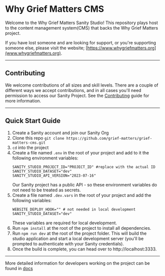 # Why Grief Matters CMS

Welcome to the Why Grief Matters Sanity Studio! This repository plays host to the content management system(CMS) that backs the Why Grief Matters project.

If you have lost someone and are looking for support, or you're supporting someone else, please visit the website; [https://www.whygriefmatters.org](www.whygriefmatters.org).

---

## Contributing

We welcome contributions of all sizes and skill levels. There are a couple of different ways we accept contributions, and in all cases you'll need permission to access our Sanity Project. See the [Contributing](./CONTRIBUTING.md) guide for more information.

---

## Quick Start Guide

1. Create a Sanity account and join our Sanity Org
2. Clone this repo `git clone https://github.com/grief-matters/grief-matters-cms.git`
3. `cd` into the project
4. Create a file named `.env` in the root of your project and add to it the following environment variables:
   ```shell
   SANITY_STUDIO_PROJECT_ID="PROJECT_ID" #replace with the actual ID
   SANITY_STUDIO_DATASET="dev"
   SANITY_STUDIO_API_VERSION="2023-07-16"
   ```
   Our Sanity project has a public API - so these environment variables do not need to be treated as secrets.
5. Create a file named `.dev.vars` in the root of your project and add the following variables:
   ```shell
   WEBSITE_DEPLOY_HOOK="" # not needed in local development
   SANITY_STUDIO_DATASET="dev"
   ``` 
   These variables are required for local development.
6. Run `npm install` at the root of the project to install all dependencies.
7. Run `npm run dev` at the root of the project folder. This will build the studio application and start a local development server (you'll be prompted to authenticate with your Sanity credentials).
8. Once the build is complete, you can head over to http://localhost:3333.

---

More detailed information for developers working on the project can be found in [docs](./docs/README.md)
